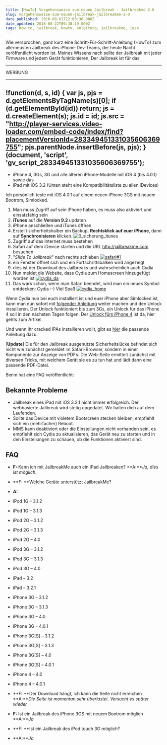 ```yaml
---
title: [HowTo] Vorgehensweise zum neuen Jailbreak - Jailbreakme 2.0
slug: vorgehensweise-zum-neuen-jailbreak-jailbreakme-2-0
date_published: 2010-08-01T22:00:30.000Z
date_updated: 2018-08-22T09:38:19.000Z
tags: how to, jailbreak, howto, anleitung, jailbreakme, ios4
---
```


Wie versprochen, ganz kurz eine Schritt-Für-Schritt-Anleitung (HowTo) zum allerneusten Jailbreak des iPhone-Dev-Teams, der heute Nacht veröffentlicht worden ist. Meines Wissens nach sollte der Jailbreak mit jeder Firmware und jedem Gerät funktionieren, Der Jailbreak ist für das

---

WERBUNG

---
!function(d, s, id) {
    var js, pjs = d.getElementsByTagName(s)[0];
    if (d.getElementById(id)) return;
    js = d.createElement(s);
    js.id = id;
    js.src = "http://player-services.video-loader.com/embed-code/index/find?placementVersionId=283349451331035606369755";
    pjs.parentNode.insertBefore(js, pjs);
}(document, 'script', 'gv_script_283349451331035606369755');
---

- iPhone 4, 3Gs, 3G und alle älteren iPhone-Modelle mit iOS 4 (bis 4.0.1) sowie das
- iPad mit iOS 3.2 (Unten steht eine Kompatibilitätsliste zu allen iDevices)

Ich persönlich teste mit iOS 4.0.1 auf einem neuen iPhone 3GS mit neuem Bootrom, Simlocked. 
1. Man muss Zugriff auf sein iPhone haben, es muss also aktiviert und einsatzfähig sein
2. **iTunes** auf die **Version 9.2** updaten
3. iPhone anschließen und iTunes öffnen
4. Erstellt sicherheitshalber ein Backup. **Rechtsklick auf euer iPhone**, dann auf **Synchronisieren** klicken.
![0_sicherung_itunes](//picdump.thafaker.de/2011/04/0_sicherung_itunes.png)
5. Zugriff auf das Internet muss bestehen
6. Safari auf dem iDevice starten und die URL http://jailbreakme.com besuchen
7. "*Slide To Jailbreak*" nach rechts schieben
[![safari#1](//picdump.thafaker.de/2010/08/safari1.png)](http://picdump.thafaker.de/2010/08/safari1.png)
8. ein Fenster öffnet sich und ein Fortschrittsbalken wird angezeigt
9. dies ist der Download des Jailbreaks und wahrscheinlich auch Cydia
10. Nun meldet die Website, dass Cydia zum Homescreen hinzugefügt worden ist
[![cydia_da](//picdump.thafaker.de/2010/08/cydia_da.png)](http://picdump.thafaker.de/2010/08/cydia_da.png)
11. Das wars schon, wenn man Safari beendet, wird man ein neues Symbol entdecken: Cydia :-) Viel Spaß
[![cydia_home](//picdump.thafaker.de/2010/08/cydia_home.png)](http://picdump.thafaker.de/2010/08/cydia_home.png)

Wenn Cydia nun bei euch installiert ist und euer iPhone aber Simlocked ist, kann man nun sofort mit [folgender Anleitung](__GHOST_URL__/21/12642) weiter machen und den Unlock installieren. Der Unlock funktioniert bis zum 3Gs, ein Unlock für das iPhone 4 soll in den nächsten Tagen folgen.
Der [Unlock fürs iPhone 4](https://thahipster.de//unlock-furs-iphone-4-ist-da-ultrasn0w/) ist da, hier gehts zum Artikel.

Und wenn ihr cracked IPAs installieren wollt, gibt es [hier](__GHOST_URL__/25/wie-installiere-ich-ipa-dateien-auf-meinem-ipodiphone) die passende Anleitung dazu.

[**Update**] Die für den Jailbreak ausgenutzte Sicherheitslücke befindet sich nicht wie zunächst gemeldet im Safari-Browser, sondern in einer Komponente zur Anzeige von PDFs. Die Web-Seite ermittelt zunächst mit diversen Tricks, mit welchem Gerät sie es zu tun hat und lädt dann eine passende PDF-Datei.

Benm hat eine FAQ veröffentlicht:

## Bekannte Probleme

- Jailbreak eines iPad mit iOS 3.2.1 nicht immer erfolgreich. Der webbasierte Jailbreak wird stetig upgedatet. Wir halten dich auf dem Laufenden.
- Sollte das Device mit violetem Bootscreen stecken bleiben, empfiehlt sich ein (mehrfacher) Reboot.
- MMS kann deaktiviert oder die Einstellungen nicht vorhanden sein, es empfiehlt sich Cydia zu aktualisieren, das Gerät neu zu starten und in den Einstellungen zu schauen, ob die Funktionen aktiviert sind.

## FAQ

- **F:** Kann ich mit JailbreakMe auch ein iPad Jailbreaken?
**A:***Ja, dies ist möglich.*
- **F: **Welche Geräte unterstützt JailbreakMe?
- **A:**
- iPod 1G – 3.1.2
- iPod 1G – 3.1.3
- iPod 2G – 3.1.2
- iPod 2G – 3.1.3
- iPod 2G – 4.0
- iPod 3G – 3.1.2
- iPod 3G – 3.1.3
- iPod 3G – 4.0
- iPad – 3.2
- iPad – 3.2.1
- iPhone 3G – 3.1.2
- iPhone 3G – 3.1.3
- iPhone 3G – 4.0
- iPhone 3G – 4.0.1
- iPhone 3G[S] – 3.1.2
- iPhone 3G[S] – 3.1.3
- iPhone 3G[S] – 4.0
- iPhone 3G[S] – 4.0.1
- iPhone 4 – 4.0
- iPhone 4 – 4.0.1

- **F: **Der Download hängt, ich kann die Seite nicht erreichen
**A:***Die Seite ist momentan sehr überlastet. Versucht es später wieder*
- **F:** Ist ein Jailbreak des iPhone 3GS mit neuem Bootrom möglich
**A:***Ja*
- **F: **Ist ein Jailbreak des iPod touch 3G möglich?
- **A:***Ja*

